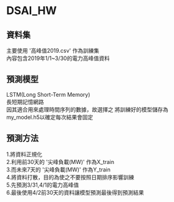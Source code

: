 # DSAI_HW

## 資料集
主要使用 '高峰值2019.csv' 作為訓練集<br>
內容包含2019年1/1~3/30的電力高峰值資料

## 預測模型
LSTM(Long Short-Term Memory)<br>
長短期記憶網路<br>
因其適合用來處理時間序列的數據，故選擇之
將訓練好的模型儲存為my_model.h5以確定每次結果會固定

## 預測方法
1.將資料正規化<br>
2.利用前30天的 '尖峰負載(MW)' 作為X_train <br>
3.而未來7天的 '尖峰負載(MW)' 作為Y_train <br>
4.將資料打散，目的為使之不要按照日期排序影響訓練<br>
5.先預測3/31,4/1的電力高峰值 <br>
6.最後使用4/2前30天的資料讓模型預測最後得到預測結果
